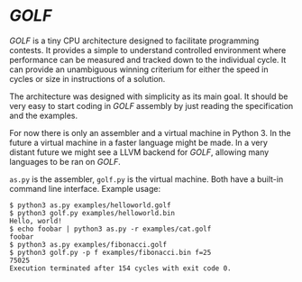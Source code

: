 # _GOLF_

_GOLF_ is a tiny CPU architecture designed to facilitate programming contests.
It provides a simple to understand controlled environment where performance can
be measured and tracked down to the individual cycle. It can provide an
unambiguous winning criterium for either the speed in cycles or size in
instructions of a solution.

The architecture was designed with simplicity as its main goal. It should be
very easy to start coding in _GOLF_ assembly by just reading the specification
and the examples.

For now there is only an assembler and a virtual machine in Python 3. In the
future a virtual machine in a faster language might be made. In a very distant
future we might see a LLVM backend for _GOLF_, allowing many languages to be ran
on _GOLF_.

`as.py` is the assembler, `golf.py` is the virtual machine. Both have a built-in
command line interface. Example usage:

    $ python3 as.py examples/helloworld.golf
    $ python3 golf.py examples/helloworld.bin
    Hello, world!
    $ echo foobar | python3 as.py -r examples/cat.golf
    foobar
    $ python3 as.py examples/fibonacci.golf
    $ python3 golf.py -p f examples/fibonacci.bin f=25
    75025
    Execution terminated after 154 cycles with exit code 0.
